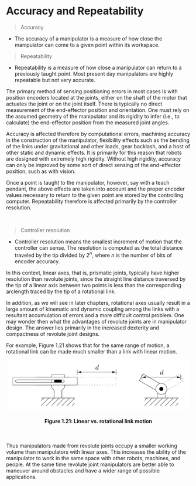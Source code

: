 &emsp;
# Accuracy and Repeatability

>Accuracy
- The accuracy of a manipulator is a measure of how close the manipulator can come to a given point within its workspace. 

>Repeatability
- Repeatability is a measure of how close a manipulator can return to a previously taught point. Most present day manipulators are highly repeatable but not very accurate. 

The primary method of sensing positioning errors in most cases is with position encoders located at the joints, either on the shaft of the motor that actuates the joint or on the joint itself. There is typically no direct measurement of the end-effector position and orientation. One must rely on the assumed geometry of the manipulator and its rigidity to infer (i.e., to calculate) the end-effector position from the measured joint angles. 

Accuracy is affected therefore by computational errors, machining accuracy in the construction of the manipulator, flexibility effects such as the bending of the links under gravitational and other loads, gear backlash, and a host of other static and dynamic effects. It is primarily for this reason that robots are designed with extremely high rigidity. Without high rigidity, accuracy can only be improved by some sort of direct sensing of the end-effector position, such as with vision.

Once a point is taught to the manipulator, however, say with a teach pendant, the above effects are taken into account and the proper encoder values necessary to return to the given point are stored by the controlling computer. Repeatability therefore is affected primarily by the controller resolution. 


&emsp;
>Controller resolution
- Controller resolution means the smallest increment of motion that the controller can sense. The resolution is computed as the total distance traveled by the tip divided by $2^n$, where $n$ is the number of bits of encoder accuracy. 

In this context, linear axes, that is, prismatic joints, typically have higher resolution than revolute joints, since the straight line distance traversed by the tip of a linear axis between two points is less than the corresponding arclength traced by the tip of a rotational link.

In addition, as we will see in later chapters, rotational axes usually result in a large amount of kinematic and dynamic coupling among the links with a resultant accumulation of errors and a more difficult control problem. One may wonder then what the advantages of revolute joints are in manipulator design. The answer lies primarily in the increased dexterity and compactness of revolute joint designs. 

For example, Figure 1.21 shows that for the same range of motion, a rotational link can be made much smaller than a link with linear motion. 

<div align=center>
    <img src="imgs/1.21.png" width=500>
    <h4>Figure 1.21: Linear vs. rotational link motion<h>
</div>

&emsp;

Thus manipulators made from revolute joints occupy a smaller working volume than manipulators with linear axes. This increases the ability of the manipulator to work in the same space with other robots, machines, and people. At the same time revolute joint manipulators are better able to maneuver around obstacles and have a wider range of possible applications.
